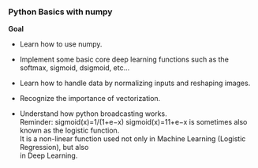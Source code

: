 ### Python Basics with numpy
**Goal**  
 - Learn how to use numpy.

- Implement some basic core deep learning functions such as the softmax, sigmoid, dsigmoid, etc...

- Learn how to handle data by normalizing inputs and reshaping images.

- Recognize the importance of vectorization.

- Understand how python broadcasting works.   
Reminder: sigmoid(x)=1/(1+e−x) sigmoid(x)=11+e−x is sometimes also known as the logistic function.   
It is a non-linear function used not only in Machine Learning (Logistic Regression), but also   
in Deep Learning.  

